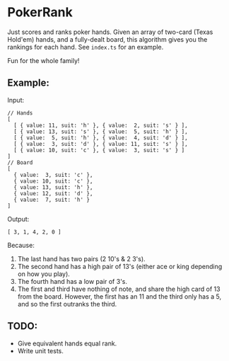 # PokerRank

Just scores and ranks poker hands. 
Given an array of two-card (Texas Hold'em) hands, and a fully-dealt board, this algorithm gives you the rankings for each hand. 
See `index.ts` for an example.

Fun for the whole family!

## Example:

Input:
```
// Hands
[
  [ { value: 11, suit: 'h' }, { value:  2, suit: 's' } ],
  [ { value: 13, suit: 's' }, { value:  5, suit: 'h' } ],
  [ { value:  5, suit: 'h' }, { value:  4, suit: 'd' } ],
  [ { value:  3, suit: 'd' }, { value: 11, suit: 's' } ],
  [ { value: 10, suit: 'c' }, { value:  3, suit: 's' } ]
]
// Board
[
  { value:  3, suit: 'c' },
  { value: 10, suit: 'c' },
  { value: 13, suit: 'h' },
  { value: 12, suit: 'd' },
  { value:  7, suit: 'h' }
]
```

Output:
```
[ 3, 1, 4, 2, 0 ]
```

Because:
1. The last hand has two pairs (2 10's & 2 3's).
2. The second hand has a high pair of 13's (either ace or king depending on how you play).
3. The fourth hand has a low pair of 3's.
4. The first and third have nothing of note, and share the high card of 13 from the board. However,
the first has an 11 and the third only has a 5, and so the first outranks the third.

## TODO:

* Give equivalent hands equal rank.
* Write unit tests.
